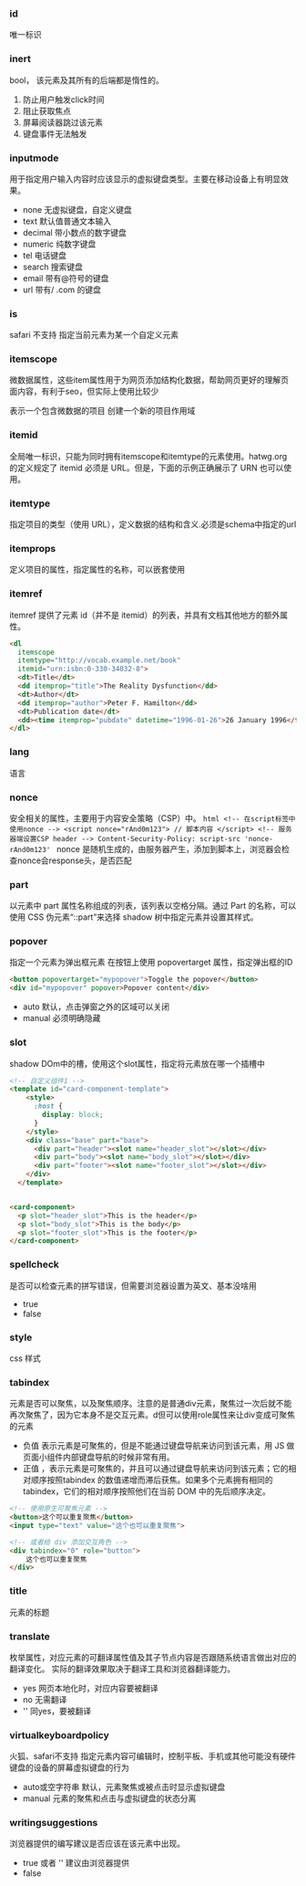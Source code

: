 ### id
唯一标识

### inert
bool， 该元素及其所有的后端都是惰性的。
1. 防止用户触发click时间
2. 阻止获取焦点
3. 屏幕阅读器跳过该元素
4. 键盘事件无法触发


### inputmode
用于指定用户输入内容时应该显示的虚拟键盘类型。主要在移动设备上有明显效果。
- none 无虚拟键盘，自定义键盘
- text 默认值普通文本输入
- decimal 带小数点的数字键盘
- numeric 纯数字键盘
- tel 电话键盘
- search 搜索键盘
- email 带有@符号的键盘
- url 带有/ .com 的键盘

### is
safari 不支持
指定当前元素为某一个自定义元素


### itemscope
微数据属性，这些item属性用于为网页添加结构化数据，帮助网页更好的理解页面内容，有利于seo，但实际上使用比较少

表示一个包含微数据的项目
创建一个新的项目作用域
### itemid
全局唯一标识，只能为同时拥有itemscope和itemtype的元素使用。hatwg.org 的定义规定了 itemid 必须是 URL。但是，下面的示例正确展示了 URN 也可以使用。

### itemtype
指定项目的类型（使用 URL），定义数据的结构和含义.必须是schema中指定的url

### itemprops
定义项目的属性，指定属性的名称，可以嵌套使用

### itemref
itemref 提供了元素 id（并不是 itemid）的列表，并具有文档其他地方的额外属性。

```html
<dl
  itemscope
  itemtype="http://vocab.example.net/book"
  itemid="urn:isbn:0-330-34032-8">
  <dt>Title</dt>
  <dd itemprop="title">The Reality Dysfunction</dd>
  <dt>Author</dt>
  <dd itemprop="author">Peter F. Hamilton</dd>
  <dt>Publication date</dt>
  <dd><time itemprop="pubdate" datetime="1996-01-26">26 January 1996</time></dd>
</dl>
```

### lang
语言

### nonce
安全相关的属性，主要用于内容安全策略（CSP）中。
    ```html
    <!-- 在script标签中使用nonce -->
    <script nonce="rAnd0m123">
    // 脚本内容
    </script>
    <!-- 服务器端设置CSP header -->
    Content-Security-Policy: script-src 'nonce-rAnd0m123'
    ```
    nonce 是随机生成的，由服务器产生，添加到脚本上，浏览器会检查nonce会response头，是否匹配

### part
以元素中 part 属性名称组成的列表，该列表以空格分隔。通过 Part 的名称，可以使用 CSS 伪元素“::part”来选择 shadow 树中指定元素并设置其样式。

### popover
指定一个元素为弹出框元素
在按钮上使用 popovertarget 属性，指定弹出框的ID
```html
<button popovertarget="mypopover">Toggle the popover</button>
<div id="mypopover" popover>Popover content</div>

```
- auto 默认，点击弹窗之外的区域可以关闭
- manual 必须明确隐藏


### slot
shadow DOm中的槽，使用这个slot属性，指定将元素放在哪一个插槽中
```html
<!-- 自定义组件1 -->
<template id="card-component-template">
    <style>
      :host {
        display: block;
      }
    </style>
    <div class="base" part="base">
      <div part="header"><slot name="header_slot"></slot></div>
      <div part="body"><slot name="body_slot"></slot></div>
      <div part="footer"><slot name="footer_slot"></slot></div>
    </div>
  </template>


<card-component>
  <p slot="header_slot">This is the header</p>
  <p slot="body_slot">This is the body</p>
  <p slot="footer_slot">This is the footer</p>
</card-component>
```

### spellcheck
是否可以检查元素的拼写错误，但需要浏览器设置为英文、基本没啥用

- true
- false
### style
css 样式

### tabindex
元素是否可以聚焦，以及聚焦顺序。注意的是普通div元素，聚焦过一次后就不能再次聚焦了，因为它本身不是交互元素。d但可以使用role属性来让div变成可聚焦的元素

- 负值 表示元素是可聚焦的，但是不能通过键盘导航来访问到该元素，用 JS 做页面小组件内部键盘导航的时候非常有用。
- 正值 ，表示元素是可聚焦的，并且可以通过键盘导航来访问到该元素；它的相对顺序按照tabindex 的数值递增而滞后获焦。如果多个元素拥有相同的 tabindex，它们的相对顺序按照他们在当前 DOM 中的先后顺序决定。

```html
<!-- 使用原生可聚焦元素 -->
<button>这个可以重复聚焦</button>
<input type="text" value="这个也可以重复聚焦">

<!-- 或者给 div 添加交互角色 -->
<div tabindex="0" role="button">
    这个也可以重复聚焦
</div>
```


### title
元素的标题

### translate
枚举属性，对应元素的可翻译属性值及其子节点内容是否跟随系统语言做出对应的翻译变化。
实际的翻译效果取决于翻译工具和浏览器翻译能力。
- yes 网页本地化时，对应内容要被翻译
- no 无需翻译
- '' 同yes，要被翻译

### virtualkeyboardpolicy
火狐、safari不支持
指定元素内容可编辑时，控制平板、手机或其他可能没有硬件键盘的设备的屏幕虚拟键盘的行为
- auto或空字符串  默认，元素聚焦或被点击时显示虚拟键盘
- manual 元素的聚焦和点击与虚拟键盘的状态分离

### writingsuggestions
浏览器提供的编写建议是否应该在该元素中出现。
- true 或者 ''  建议由浏览器提供
- false